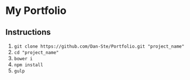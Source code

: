 # My Portfolio
## Instructions
1. ```git clone https://github.com/Dan-Ste/Portfolio.git "project_name"```
2. ```cd "project_name"```
3. ```bower i```
4. ```npm install```
3. ```gulp```
